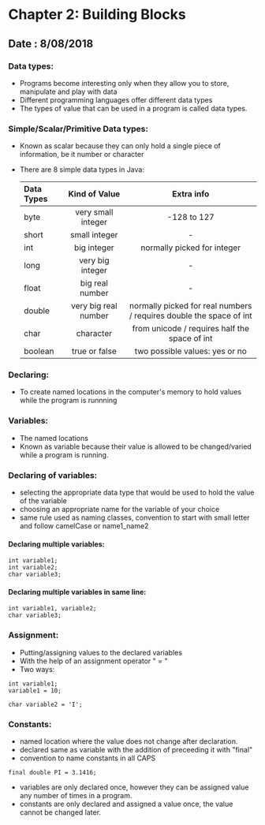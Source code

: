 
# Chapter 2: Building Blocks

## Date : 8/08/2018

### Data types: 

 - Programs become interesting only when they allow you to store, manipulate and play with data
 - Different programming languages offer different data types
 - The types of value that can be used in a program is called data types. 
 
### Simple/Scalar/Primitive Data types: 

  - Known as scalar because they can only hold a single piece of information, be it number or character
  - There are 8 simple data types in Java: 
  
      | Data Types | Kind of Value | Extra info |
      | :---         |     :---:      |     :---:      |
      | byte   | very small integer     | -128 to 127   |
      | short     | small integer       |   -    |
      | int   | big integer     |  normally picked for integer  |
      | long    | very big integer      |    -   |
      | float   | big real number    |  -   |
      | double    | very big real number      |   normally picked for real numbers / requires double the space of int  |
      | char   | character     | from unicode / requires half the space of int  |
      | boolean    | true or false     | two possible values: yes or no     |
      

### Declaring: 

  - To create named locations in the computer's memory to hold values while the program is runnning
  
### Variables: 

  - The named locations 
  - Known as variable because their value is allowed to be changed/varied while a program is running.
  
### Declaring of variables: 

  - selecting the appropriate data type that would be used to hold the value of the variable
  - choosing an appropriate name for the variable of your choice
  - same rule used as naming classes, convention to start with small letter and follow camelCase or name1_name2
  
 #### Declaring multiple variables:
 
  ```
  int variable1;
  int variable2;
  char variable3;
  ```
 
 #### Declaring multiple variables in same line: 
 
  ```
  int variable1, variable2;
  char variable3;
  ```

### Assignment: 

  - Putting/assigning values to the declared variables 
  - With the help of an assignment operator " = "
  - Two ways: 
  
  ```
  int variable1;
  variable1 = 10;
  ```
  
  ```
  char variable2 = 'I';
  ```
  
  ### Constants: 

  - named location where the value does not change after declaration. 
  - declared same as variable with the addition of preceeding it with "final"
  - convention to name constants in all CAPS
  
  ```
  final double PI = 3.1416;
  ```
  
  - variables are only declared once, however they can be assigned value any number of times in a program. 
  - constants are only declared and assigned a value once, the value cannot be changed later. 

